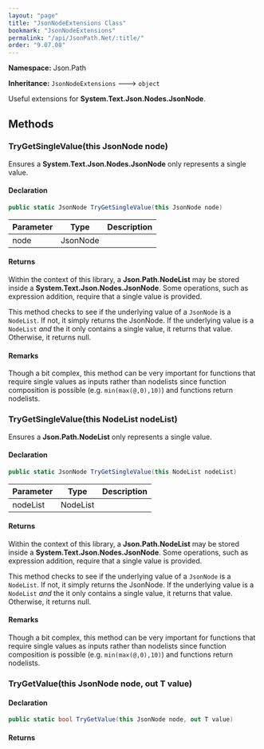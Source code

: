 ```yaml
---
layout: "page"
title: "JsonNodeExtensions Class"
bookmark: "JsonNodeExtensions"
permalink: "/api/JsonPath.Net/:title/"
order: "9.07.08"
---
```

**Namespace:** Json.Path

**Inheritance:**
`JsonNodeExtensions`
 🡒 
`object`

Useful extensions for **System.Text.Json.Nodes.JsonNode**.

## Methods

### TryGetSingleValue(this JsonNode node)

Ensures a **System.Text.Json.Nodes.JsonNode** only represents a single value.

#### Declaration

```c#
public static JsonNode TryGetSingleValue(this JsonNode node)
```

| Parameter | Type | Description |
|---|---|---|
| node | JsonNode |  |


#### Returns

Within the context of this library, a **Json.Path.NodeList**
may be stored inside a **System.Text.Json.Nodes.JsonNode**.  Some operations, such as
expression addition, require that a single value is provided.
            
This method checks to see if the underlying value of a `JsonNode`
is a `NodeList`.  If not, it simply returns the JsonNode.  If the underlying
value is a `NodeList` _and_ the it only contains a single value, it
returns that value.  Otherwise, it returns null.

#### Remarks

Though a bit complex, this method can be very important for functions
that require single values as inputs rather than nodelists since function
composition is possible (e.g. `min(max(@,0),10)`) and functions return nodelists.

### TryGetSingleValue(this NodeList nodeList)

Ensures a **Json.Path.NodeList** only represents a single value.

#### Declaration

```c#
public static JsonNode TryGetSingleValue(this NodeList nodeList)
```

| Parameter | Type | Description |
|---|---|---|
| nodeList | NodeList |  |


#### Returns

Within the context of this library, a **Json.Path.NodeList**
may be stored inside a **System.Text.Json.Nodes.JsonNode**.  Some operations, such as
expression addition, require that a single value is provided.
            
This method checks to see if the underlying value of a `JsonNode`
is a `NodeList`.  If not, it simply returns the JsonNode.  If the underlying
value is a `NodeList` _and_ the it only contains a single value, it
returns that value.  Otherwise, it returns null.

#### Remarks

Though a bit complex, this method can be very important for functions
that require single values as inputs rather than nodelists since function
composition is possible (e.g. `min(max(@,0),10)`) and functions return nodelists.

### TryGetValue(this JsonNode node, out T value)


#### Declaration

```c#
public static bool TryGetValue(this JsonNode node, out T value)
```


#### Returns


